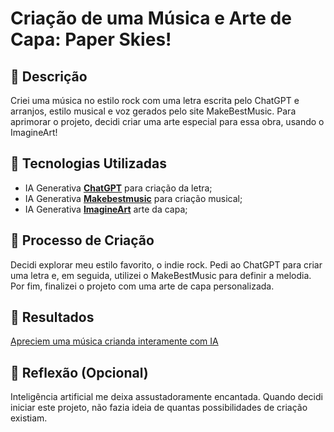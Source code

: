 # Criação de uma Música e Arte de Capa: Paper Skies!

## 📒 Descrição
Criei uma música no estilo rock com uma letra escrita pelo ChatGPT e arranjos, estilo musical e voz gerados pelo site MakeBestMusic. Para aprimorar o projeto, decidi criar uma arte especial para essa obra, usando o ImagineArt!

## 🤖 Tecnologias Utilizadas

- IA Generativa **[ChatGPT](https://chat.openai.com)** para criação da letra;
- IA Generativa **[Makebestmusic](https://makebestmusic.com/)** para criação musical;
- IA Generativa **[ImagineArt](https://www.imagine.art/dashboard)** arte da capa;

## 🧐 Processo de Criação
Decidi explorar meu estilo favorito, o indie rock. Pedi ao ChatGPT para criar uma letra e, em seguida, utilizei o MakeBestMusic para definir a melodia. Por fim, finalizei o projeto com uma arte de capa personalizada.

## 🚀 Resultados
[Apreciem uma música crianda interamente com IA](https://github.com/GMaaH/lab-natty-or-not-ex/blob/main/Paper%20Skies.mp3)


## 💭 Reflexão (Opcional)
Inteligência artificial me deixa assustadoramente encantada. Quando decidi iniciar este projeto, não fazia ideia de quantas possibilidades de criação existiam.



